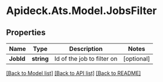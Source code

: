 # Apideck.Ats.Model.JobsFilter

## Properties

Name | Type | Description | Notes
------------ | ------------- | ------------- | -------------
**JobId** | **string** | Id of the job to filter on | [optional] 

[[Back to Model list]](../README.md#documentation-for-models) [[Back to API list]](../README.md#documentation-for-api-endpoints) [[Back to README]](../README.md)

